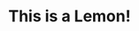 <!DOCTYPE html>

<html>
<main>
<body>
<h1>This is a Lemon!</h1>
<a href="lemun.jpg"></a>
</body>
</main>

</html>
